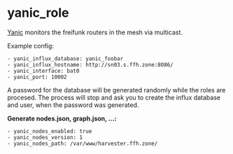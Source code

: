 # yanic_role

[Yanic](https://github.com/FreifunkBremen/yanic)
monitors the freifunk routers in the mesh via multicast.

Example config:

    - yanic_influx_database: yanic_foobar
    - yanic_influx_hostname: http://sn03.s.ffh.zone:8086/
    - yanic_interface: bat0
    - yanic_port: 10002

A password for the database will be generated randomly while
the roles are procesed. The process will stop and ask you to
create the influx database and user, when the password was
generated.


**Generate nodes.json, graph.json, ...:**

    - yanic_nodes_enabled: true
    - yanic_nodes_version: 1
    - yanic_nodes_path: /var/www/harvester.ffh.zone/
